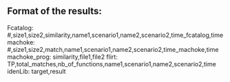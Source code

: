 ## Format of the results:
Fcatalog:
\#,size1,size2,similarity,name1,scenario1,name2,scenario2,time_fcatalog,time
machoke:
\#,size1,size2,match,name1,scenario1,name2,scenario2,time_machoke,time
machoke_prog:
similarity,file1,file2
flirt:
TP,total_matches,nb_of_functions,name1,scenario1,name2,scenario2,time
idenLib: 
target,result
